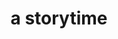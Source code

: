 ---
pid: ch756
title: a storytime
location_transcription: 
coordinates: "[-75.164527270233, 39.952500443709]"
zipcode: 
gen_neighborhood: 
neighborhood: 
outside_phl: 
age: '12'
age_range: 6-13
instagram: 
image_file_name: ch_756.jpg
proposal_transcription: |-
  A monument for writing.
  People put stories on a wall with some statues of famous authors. The monument will have stations where you can write.
topic: Education
topic_summary: '0'
type: Interactive,Mural,Sculpture Statue
keywords_other: 
credit: Tala
image_labels: 
twitter: 
facebook: 
permalink: "/monuments/ch756/"
layout: item-page
---